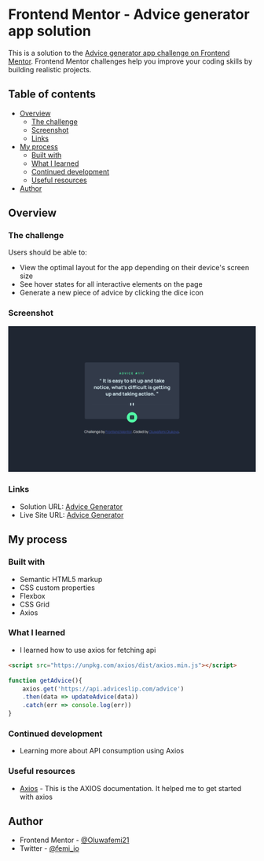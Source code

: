 # Frontend Mentor - Advice generator app solution

This is a solution to the [Advice generator app challenge on Frontend Mentor](https://www.frontendmentor.io/challenges/advice-generator-app-QdUG-13db). Frontend Mentor challenges help you improve your coding skills by building realistic projects.

## Table of contents

- [Overview](#overview)
  - [The challenge](#the-challenge)
  - [Screenshot](#screenshot)
  - [Links](#links)
- [My process](#my-process)
  - [Built with](#built-with)
  - [What I learned](#what-i-learned)
  - [Continued development](#continued-development)
  - [Useful resources](#useful-resources)
- [Author](#author)

## Overview

### The challenge

Users should be able to:

- View the optimal layout for the app depending on their device's screen size
- See hover states for all interactive elements on the page
- Generate a new piece of advice by clicking the dice icon

### Screenshot

![](./screenshot.jpg)

### Links

- Solution URL: [Advice Generator](https://github.com/Oluwafemi21/advice-generator)
- Live Site URL: [Advice Generator](https://oluwafemi21.github.io/advice-generator/)

## My process

### Built with

- Semantic HTML5 markup
- CSS custom properties
- Flexbox
- CSS Grid
- Axios 

### What I learned
- I learned how to use axios for fetching api

```html
<script src="https://unpkg.com/axios/dist/axios.min.js"></script>
```

```js
function getAdvice(){
    axios.get('https://api.adviceslip.com/advice')
    .then(data => updateAdvice(data))
    .catch(err => console.log(err)) 
}

```

### Continued development

- Learning more about API consumption using Axios

### Useful resources

- [Axios](https://axios-http.com/docs/example) - This is the AXIOS documentation. It helped me to get started with axios

## Author

- Frontend Mentor - [@Oluwafemi21](https://www.frontendmentor.io/profile/Oluwafemi21)
- Twitter - [@femi_io](https://www.twitter.com/femi_io)

